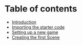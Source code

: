 # Table of contents

- [Introduction](introduction.md)
- [Importing the starter code](import.md)
- [Setting up a new game](setup.md)
- [Creating the first Scene](first-scene.md)
